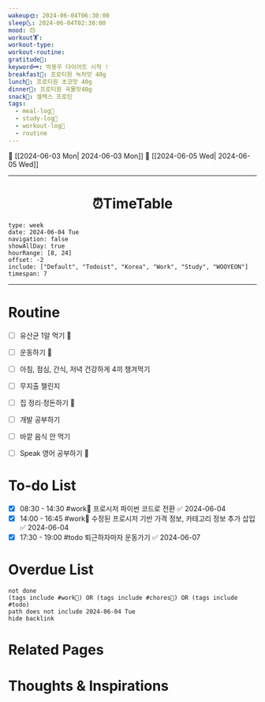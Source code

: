 ```yaml
---
wakeup🌞: 2024-06-04T06:30:00
sleep🌜: 2024-06-04T02:30:00
mood: 😞
workout🏋️: 
workout-type: 
workout-routine: 
gratitude🙏: 
keyword🗝️: 박용우 다이어트 시작 !
breakfast🍳: 프로티원 녹차맛 40g
lunch🍚: 프로티원 초코맛 40g
dinner🥗: 프로티원 곡물맛40g
snack🍬: 셀렉스 프로틴
tags:
  - meal-log📝
  - study-log📓
  - workout-log💪
  - routine
---
```


🔺 [[2024-06-03 Mon| 2024-06-03 Mon]]
🔻 [[2024-06-05 Wed| 2024-06-05 Wed]]
___
<h1> <center>⏰TimeTable </center> </h1>

```gEvent
type: week
date: 2024-06-04 Tue
navigation: false
showAllDay: true
hourRange: [8, 24]
offset: -2
include: ["Default", "Todoist", "Korea", "Work", "Study", "WOOYEON"]
timespan: 7
```

--- 


# Routine 

- [ ] 유산균 1알 먹기 🔼 
- [ ] 운동하기 🔼
- [ ] 아침, 점심, 간식, 저녁 건강하게 4끼 챙겨먹기
- [ ] 무지출 챌린지 
- [ ] 집 정리·정돈하기 🔼
- [ ] 개발 공부하기
- [ ] 바깥 음식 안 먹기 
- [ ] Speak 영어 공부하기 🔼 


# To-do List

- [x] 08:30 - 14:30 #work💼 프로시저 파이썬 코드로 전환 ✅ 2024-06-04
- [x] 14:00 - 16:45 #work💼 수정된 프로시저 기반 가격 정보, 카테고리 정보 추가 삽입 ✅ 2024-06-04
- [x] 17:30 - 19:00 #todo 퇴근하자마자 운동가기 ✅ 2024-06-07

# Overdue List
```tasks
not done
(tags include #work💼) OR (tags include #chores🧺) OR (tags include #todo)
path does not include 2024-06-04 Tue
hide backlink
```

# Related Pages



# Thoughts & Inspirations

